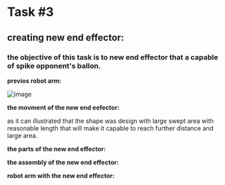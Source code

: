 # Task #3
## creating new end effector: 
### the objective of this task is to new end effector that a capable of spike opponent's ballon.


**previos robot arm:**

![image](https://user-images.githubusercontent.com/85939115/123012827-a4b3ca00-d3cb-11eb-98a8-f601e659ca49.png)

**the movment of the new end eefector:**



as it can illustrated that the shape was design with large swept area with reasonable length that will make it capable to reach further distance and large area.

**the parts of the new end effector:**



**the assembly of the new end effector:**



**robot arm with the new end effector:**




